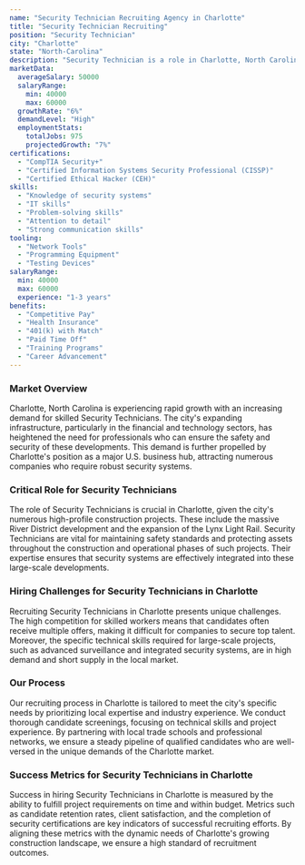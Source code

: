 ```yaml
---
name: "Security Technician Recruiting Agency in Charlotte"
title: "Security Technician Recruiting"
position: "Security Technician"
city: "Charlotte"
state: "North-Carolina"
description: "Security Technician is a role in Charlotte, North Carolina that involves managing and maintaining security systems, conducting regular inspections, and responding to security alarms."
marketData:
  averageSalary: 50000
  salaryRange:
    min: 40000
    max: 60000
  growthRate: "6%"
  demandLevel: "High"
  employmentStats:
    totalJobs: 975
    projectedGrowth: "7%"
certifications:
  - "CompTIA Security+"
  - "Certified Information Systems Security Professional (CISSP)"
  - "Certified Ethical Hacker (CEH)"
skills:
  - "Knowledge of security systems"
  - "IT skills"
  - "Problem-solving skills"
  - "Attention to detail"
  - "Strong communication skills"
tooling:
  - "Network Tools"
  - "Programming Equipment"
  - "Testing Devices"
salaryRange:
  min: 40000
  max: 60000
  experience: "1-3 years"
benefits:
  - "Competitive Pay"
  - "Health Insurance"
  - "401(k) with Match"
  - "Paid Time Off"
  - "Training Programs"
  - "Career Advancement"
---
```


### Market Overview
Charlotte, North Carolina is experiencing rapid growth with an increasing demand for skilled Security Technicians. The city's expanding infrastructure, particularly in the financial and technology sectors, has heightened the need for professionals who can ensure the safety and security of these developments. This demand is further propelled by Charlotte's position as a major U.S. business hub, attracting numerous companies who require robust security systems.

### Critical Role for Security Technicians
The role of Security Technicians is crucial in Charlotte, given the city's numerous high-profile construction projects. These include the massive River District development and the expansion of the Lynx Light Rail. Security Technicians are vital for maintaining safety standards and protecting assets throughout the construction and operational phases of such projects. Their expertise ensures that security systems are effectively integrated into these large-scale developments.

### Hiring Challenges for Security Technicians in Charlotte
Recruiting Security Technicians in Charlotte presents unique challenges. The high competition for skilled workers means that candidates often receive multiple offers, making it difficult for companies to secure top talent. Moreover, the specific technical skills required for large-scale projects, such as advanced surveillance and integrated security systems, are in high demand and short supply in the local market.

### Our Process
Our recruiting process in Charlotte is tailored to meet the city's specific needs by prioritizing local expertise and industry experience. We conduct thorough candidate screenings, focusing on technical skills and project experience. By partnering with local trade schools and professional networks, we ensure a steady pipeline of qualified candidates who are well-versed in the unique demands of the Charlotte market.

### Success Metrics for Security Technicians in Charlotte
Success in hiring Security Technicians in Charlotte is measured by the ability to fulfill project requirements on time and within budget. Metrics such as candidate retention rates, client satisfaction, and the completion of security certifications are key indicators of successful recruiting efforts. By aligning these metrics with the dynamic needs of Charlotte's growing construction landscape, we ensure a high standard of recruitment outcomes.